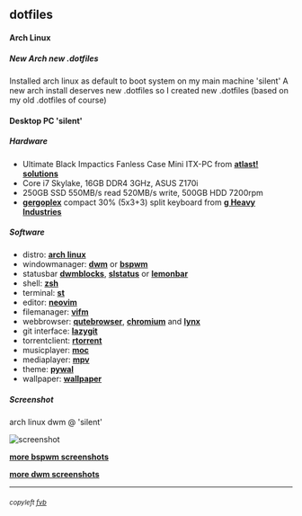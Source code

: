## dotfiles

#### Arch Linux

##### New Arch new .dotfiles

Installed arch linux as default to boot system on my main machine 'silent'
A new arch install deserves new .dotfiles so I created new .dotfiles (based on my old .dotfiles of course)

#### Desktop PC 'silent'

##### Hardware
* Ultimate Black Impactics Fanless Case Mini ITX-PC from [**atlast! solutions**](https://www.atlastsolutions.com "atlast! solutions")
* Core i7 Skylake, 16GB DDR4 3GHz, ASUS Z170i
* 250GB SSD 550MB/s read 520MB/s write, 500GB HDD 7200rpm
* [**gergoplex**](https://github.com/baylessj/qmk_firmware/tree/master/keyboards/gboards/gergoplex "gergoplex") compact 30% (5x3+3) split keyboard from [**g Heavy Industries**](https://www.gboards.ca/product/gergoplex "g Heavy industries")

##### Software
* distro:           [**arch linux**](https://www.archlinux.org/ "arch linux")
* windowmanager:    [**dwm**](https://dwm.suckless.org/ "dwm") or [**bspwm**](https://github.com/baskerville/bspwm "bspwm - tiling window manager")
* statusbar         [**dwmblocks**](https://github.com/torrinfail/dwmblocks "dwmblocks"), [**slstatus**](https://tools.suckless.org/slstatus/ "slstatus") or [**lemonbar**](https://gitlab.com/protesilaos/lemonbar-xft "lemonbar")
* shell:            [**zsh**](https://www.zsh.org "zsh")
* terminal:         [**st**](https://st.suckless.org/ "st - suckless terminal")
* editor:           [**neovim**](https://neovim.io/ "neovim")
* filemanager:      [**vifm**](https://vifm.info/ "vifm")
* webbrowser:       [**qutebrowser**](https://qutebrowser.org/ "qutebrowser"), [**chromium**](https://www.chromium.org/ "chromium") and [**lynx**](https://lynx.invisible-island.net/current/index.html "lynx")
* git interface:    [**lazygit**](https://github.com/jesseduffield/lazygit/ "lazygit")
* torrentclient:    [**rtorrent**](https://rakshasa.github.io/rtorrent/ "rtorrent")
* musicplayer:      [**moc**](https://moc.daper.net/ "moc - music on console")
* mediaplayer:      [**mpv**](https://mpv.io/ "mpv")
* theme:            [**pywal**](https://github.com/dylanaraps/pywal "pywal - colorschemes on the fly")
* wallpaper:        [**wallpaper**](https://wallhaven.cc/w/49jgek "wallpaper @ wallheaven")

##### Screenshot
arch linux dwm @ 'silent'

![screenshot](https://freekvb.github.io/fvb/dwm/silent_dwm_1.png "arch linux dwm @ 'silent'")

[**more bspwm screenshots**](https://freekvb.github.io/fvb/screenshots_bspwm.html "fvb /screenshots_bspwm")

[**more dwm screenshots**](https://freekvb.github.io/fvb/screenshots_dwm.html "fvb /screenshots_dwm")

---

###### <small>copyleft [fvb](https://freekvb.github.io/fvb/ "fvb /begin")</small>
